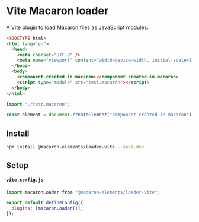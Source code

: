 # Vite Macaron loader

A Vite plugin to load Macaron files as JavaScript modules.

```html
<!DOCTYPE html>
<html lang="en">
  <head>
    <meta charset="UTF-8" />
    <meta name="viewport" content="width=device-width, initial-scale=1.0" />
  </head>
  <body>
    <component-created-in-macaron></component-created-in-macaron>
    <script type="module" src="test.macaron"></script>
  </body>
</html>
```

```js
import "./test.macaron";

const element = document.createElement("component-created-in-macaron");
```

## Install

```bash
npm install @macaron-elements/loader-vite --save-dev
```

## Setup

#### `vite.config.js`

```js
import macaronLoader from "@macaron-elements/loader-vite";

export default defineConfig({
  plugins: [macaronLoader()],
});
```
